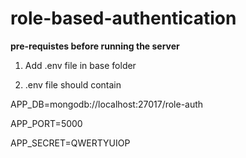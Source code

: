 # role-based-authentication

**pre-requistes before running the server**

1. Add .env file in base folder

2. .env file should contain

  APP_DB=mongodb://localhost:27017/role-auth
  
  APP_PORT=5000
  
  APP_SECRET=QWERTYUIOP
